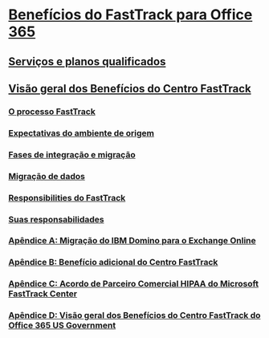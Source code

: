 # [Benefícios do FastTrack para Office 365](fasttrack-benefit-for-office-365.md)
## [Serviços e planos qualificados](eligible-services-and-plans.md)
## [Visão geral dos Benefícios do Centro FastTrack](fasttrack-benefit-overview.md)
### [O processo FastTrack](fasttrack-process.md)
### [Expectativas do ambiente de origem](source-environment-expectations.md)
### [Fases de integração e migração](onboarding-and-migration.md)
### [Migração de dados](data-migration.md)
### [Responsibilities do FastTrack](fasttrack-responsibilities.md)
### [Suas responsabilidades](your-responsibilities.md)
### [Apêndice A: Migração do IBM Domino para o Exchange Online](from-ibm-domino-to-exchange-online.md)
### [Apêndice B: Benefício adicional do Centro FastTrack](fasttrack-additional-benefits.md)
### [Apêndice C: Acordo de Parceiro Comercial HIPAA do Microsoft FastTrack Center](hipaa-business-associate-agreement.md)
### [Apêndice D: Visão geral dos Benefícios do Centro FastTrack do Office 365 US Government](US-Gov-appendix-overview.md)
